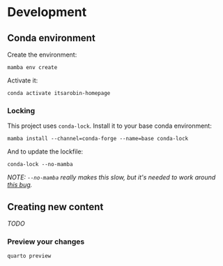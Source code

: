 # Development


## Conda environment

Create the environment:

```
mamba env create
```

Activate it:

```
conda activate itsarobin-homepage
```


### Locking

This project uses `conda-lock`. Install it to your base conda environment:

```
mamba install --channel=conda-forge --name=base conda-lock
```

And to update the lockfile:

```
conda-lock --no-mamba
```

_NOTE: `--no-mamba` really makes this slow, but it's needed to work around [this
bug](https://github.com/conda/conda-lock/issues/381)._


## Creating new content

_TODO_


### Preview your changes

```
quarto preview
```
